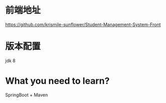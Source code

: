 # 前端地址
https://github.com/krismile-sunflower/Student-Management-System-Front
# 版本配置
jdk 8
# What you need to learn?
SpringBoot + Maven
